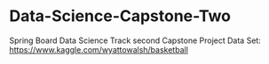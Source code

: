 # Data-Science-Capstone-Two
Spring Board Data Science Track second Capstone Project
Data Set: https://www.kaggle.com/wyattowalsh/basketball
